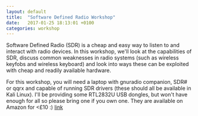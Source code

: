 ```yaml
---
layout: default
title:  "Software Defined Radio Workshop"
date:   2017-01-25 18:13:01 +0100
categories: workshop
---
```

Software Defined Radio (SDR) is a cheap and easy way to listen to and interact with radio devices. In this workshop, we'll look at the capabilities of SDR, discuss common weaknesses in radio systems (such as wireless keyfobs and wireless keyboard) and look into ways these can be exploited with cheap and readily available hardware.

For this workshop, you will need a laptop with gnuradio companion, SDR# or qqrx and capable of running SDR drivers (these should all be available in Kali Linux). I'll be providing some RTL2832U USB dongles, but won't have enough for all so please bring one if you own one. They are available on Amazon for <£10 :) [link](https://www.amazon.co.uk/Digital-DVB-T-RTL2832U-FC0013B-Receiver/dp/B00NOP0P6W/ref=sr_1_1?ie=UTF8&qid=1480171062&sr=8-1&keywords=rtl2832u)

